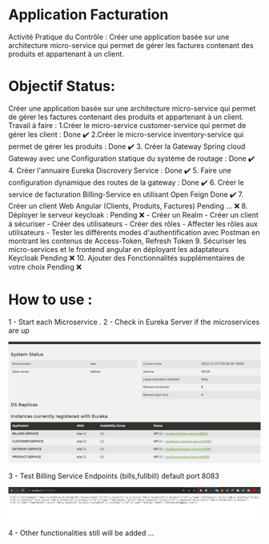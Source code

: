 # Application Facturation
Activité Pratique du Contrôle : Créer une application basée sur une architecture micro-service qui permet de gérer les factures contenant des produits et appartenant à un client.

# Objectif Status:  
Créer une application basée sur une architecture micro-service qui permet de gérer les factures contenant des produits et appartenant à un client.
Travail à faire :
1.Créer le micro-service customer-service qui permet de gérer les client    :  Done ✔️
2.Créer le micro-service inventory-service qui permet de gérer les produits : Done ✔️
3. Créer la Gateway Spring cloud Gateway avec une Configuration statique du système de routage : Done ✔️
4. Créer l'annuaire Eureka Discrovery Service : Done ✔️
5. Faire une configuration dynamique des routes de la gateway : Done ✔️
6. Créer le service de facturation Billing-Service en utilisant Open Feign  Done ✔️
7. Créer un client Web Angular (Clients, Produits, Factures)   Pending ... ❌
8. Déployer le serveur keycloak :   Pending ❌
     - Créer un Realm
     - Créer un client à sécuriser
     - Créer des utilisateurs
     - Créer des rôles
     - Affecter les rôles aux utilisateurs
     - Tester les différents modes d'authentification avec Postman en montrant les contenus de Access-Token, Refresh Token 
9. Sécuriser les micro-services et le frontend angular en déployant les adaptateurs Keycloak Pending ❌
10. Ajouter des Fonctionnalités supplémentaires de votre choix  Pending ❌

# How to use : 

1 - Start each Microservice .
2 - Check in Eureka Server if the microservices are up 

![enter image description here](https://github.com/NassimMs/Application_Facturation/blob/master/Backend/eureka.png)

3 - Test Billing Service Endpoints (bills,fullbill) default port 8083

![enter image description here](https://github.com/NassimMs/Application_Facturation/blob/master/Backend/FullBill_Capture.png)

4 - Other functionalities still will be added ...






